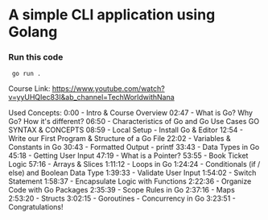 # A simple CLI application using Golang


### Run this code 
` go run .`

Course Link: https://www.youtube.com/watch?v=yyUHQIec83I&ab_channel=TechWorldwithNana

Used Concepts:
0:00     - Intro & Course Overview
02:47    - What is Go? Why Go? How it's different?
06:50    - Characteristics of Go and Go Use Cases GO SYNTAX & CONCEPTS
08:59    - Local Setup - Install Go & Editor
12:54    - Write our First Program & Structure of a Go File
22:02    - Variables & Constants in Go
30:43    - Formatted Output - printf
33:43    - Data Types in Go
45:18    - Getting User Input
47:19    - What is a Pointer?
53:55    - Book Ticket Logic
57:16    - Arrays & Slices
1:11:12 - Loops in Go
1:24:24 - Conditionals (if / else) and Boolean Data Type
1:39:33 - Validate User Input
1:54:02 - Switch Statement
1:58:37 - Encapsulate Logic with Functions
2:22:36 - Organize Code with Go Packages
2:35:39 - Scope Rules in Go
2:37:16 - Maps
2:53:20 - Structs
3:02:15 - Goroutines - Concurrency in Go
3:23:51 - Congratulations!
